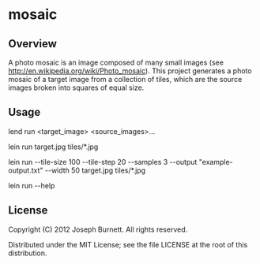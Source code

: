 # mosaic

## Overview

A photo mosaic is an image composed of many small images (see http://en.wikipedia.org/wiki/Photo_mosaic).  This project generates a photo mosaic of a target image from a collection of tiles, which are the source images broken into squares of equal size.

## Usage

   lend run <target_image> <source_images>...

   lein run target.jpg tiles/*.jpg
   
   lein run --tile-size 100 --tile-step 20 --samples 3 --output "example-output.txt" --width 50 target.jpg tiles/*.jpg

   lein run --help

## License

Copyright (C) 2012 Joseph Burnett.  All rights reserved.

Distributed under the MIT License; see the file LICENSE at the root of this distribution.